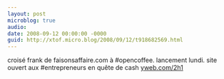 ```yaml
---
layout: post
microblog: true
audio: 
date: 2008-09-12 00:00:00 -0000
guid: http://xtof.micro.blog/2008/09/12/t918682569.html
---
```

croisé frank de faisonsaffaire.com à #opencoffee. lancement lundi. site ouvert aux #entrepreneurs en quête de cash [yweb.com/2h1](http://yweb.com/2h1)
